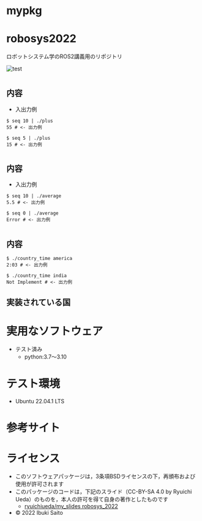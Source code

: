 # mypkg
# robosys2022
ロボットシステム学のROS2講義用のリポジトリ


![test](https://github.com/ibukisaito/mypkg/actions/workflows/test.yml/badge.svg)

#

## 内容
* 入出力例
```
$ seq 10 | ./plus
55 # <- 出力例

$ seq 5 | ./plus
15 # <- 出力例
```
# 
## 内容
* 入出力例
```
$ seq 10 | ./average
5.5 # <- 出力例

$ seq 0 | ./average
Error # <- 出力例
```

# 

## 内容

```
$ ./country_time america
2:03 # <- 出力例

$ ./country_time india
Not Implement # <- 出力例
```
## 実装されている国

# 実用なソフトウェア
* テスト済み
  * python:3.7～3.10


# テスト環境
* Ubuntu 22.04.1 LTS

# 参考サイト

# ライセンス
* このソフトウェアパッケージは，3条項BSDライセンスの下，再頒布および使用が許可されます
* このパッケージのコードは，下記のスライド（CC-BY-SA 4.0 by Ryuichi Ueda）のものを，本人の許可を得て自身の著作としたものです
	* [ryuichiueda/my_slides robosys_2022](https://github.com/ryuichiueda/my_slides/tree/master/robosys_2022)
* © 2022 Ibuki Saito
